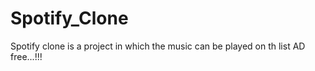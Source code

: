 # Spotify_Clone
Spotify clone is a project in which the music can be played on th list AD free...!!!
